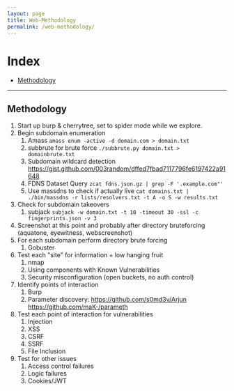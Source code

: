 ```yaml
---
layout: page
title: Web-Methodology
permalink: /web-methodology/
---
```


# Index
* [Methodology](#methodology)

---

## Methodology

1. Start up burp & cherrytree, set to spider mode while we explore.
2. Begin subdomain enumeration
    1. Amass
        `amass enum -active -d domain.com > domain.txt`
    2. subbrute for brute force
        `./subbrute.py domain.txt > domainbrute.txt`
    3. Subdomain wildcard detection https://gist.github.com/003random/dffed7fbad7117796fe6197422a91648
    4. FDNS Dataset Query
        `zcat fdns.json.gz | grep -F '.example.com"'`
    5. Use massdns to check if actually live
        `cat domains.txt | ./bin/massdns -r lists/resolvers.txt -t A -o S -w results.txt`
3. Check for subdomain takeovers
    1. subjack
        `subjack -w domain.txt -t 10 -timeout 30 -ssl -c fingerprints.json -v 3`
4. Screenshot at this point and probably after directory bruteforcing (aquatone, eyewitness, webscreenshot)
5. For each subdomain perform directory brute forcing
    1. Gobuster
6. Test each "site" for information + low hanging fruit
    1. nmap
    2. Using components with Known Vulnerabilities
    3. Security misconfiguration (open buckets, no auth control)
7. Identify points of interaction
    1. Burp
    2. Parameter discovery: https://github.com/s0md3v/Arjun https://github.com/maK-/parameth
8. Test each point of interaction for vulnerabilities
    1. Injection
    2. XSS
    3. CSRF
    4. SSRF
    5. File Inclusion
9. Test for other issues
    1. Access control failures
    2. Logic failures
    3. Cookies/JWT
